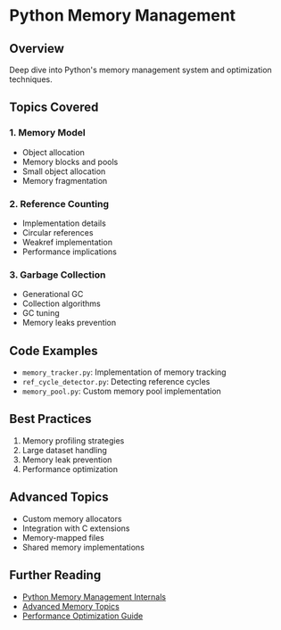 # Python Memory Management

## Overview
Deep dive into Python's memory management system and optimization techniques.

## Topics Covered

### 1. Memory Model
- Object allocation
- Memory blocks and pools
- Small object allocation
- Memory fragmentation

### 2. Reference Counting
- Implementation details
- Circular references
- Weakref implementation
- Performance implications

### 3. Garbage Collection
- Generational GC
- Collection algorithms
- GC tuning
- Memory leaks prevention

## Code Examples
- `memory_tracker.py`: Implementation of memory tracking
- `ref_cycle_detector.py`: Detecting reference cycles
- `memory_pool.py`: Custom memory pool implementation

## Best Practices
1. Memory profiling strategies
2. Large dataset handling
3. Memory leak prevention
4. Performance optimization

## Advanced Topics
- Custom memory allocators
- Integration with C extensions
- Memory-mapped files
- Shared memory implementations

## Further Reading
- [Python Memory Management Internals]()
- [Advanced Memory Topics]()
- [Performance Optimization Guide]() 